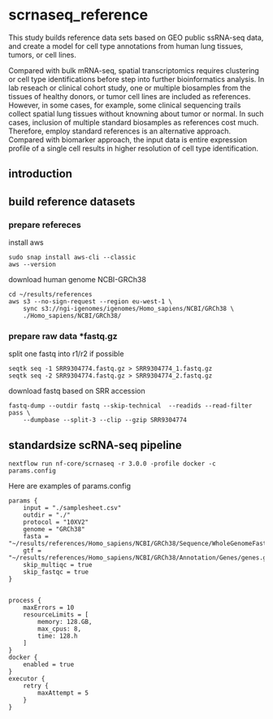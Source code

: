 # scrnaseq_reference
This study builds reference data sets based on GEO public ssRNA-seq data, and create a model for cell type annotations from human lung tissues, tumors, or cell lines.

Compared with bulk mRNA-seq, spatial transcriptomics requires clustering or cell type identifications before step into further bioinformatics analysis. In lab reseach or clinical cohort study, one or multiple biosamples from the tissues of healthy donors, or tumor cell lines are included as references. However, in some cases, for example, some clinical sequencing trails collect spatial lung tissues without knowning about tumor or normal. In such cases, inclusion of multiple standard biosamples as references cost much. Therefore, employ standard references is an alternative approach. Compared with biomarker approach, the input data is entire expression profile of a single cell results in higher resolution of cell type identification.

## introduction


## build reference datasets

### prepare refereces
install aws
```
sudo snap install aws-cli --classic
aws --version
```

download human genome NCBI-GRCh38
```
cd ~/results/references
aws s3 --no-sign-request --region eu-west-1 \
    sync s3://ngi-igenomes/igenomes/Homo_sapiens/NCBI/GRCh38 \
    ./Homo_sapiens/NCBI/GRCh38/
```

### prepare raw data *fastq.gz

split one fastq into r1/r2 if possible
```
seqtk seq -1 SRR9304774.fastq.gz > SRR9304774_1.fastq.gz
seqtk seq -2 SRR9304774.fastq.gz > SRR9304774_2.fastq.gz
```

download fastq based on SRR accession
```
fastq-dump --outdir fastq --skip-technical  --readids --read-filter pass \
    --dumpbase --split-3 --clip --gzip SRR9304774
```


## standardsize scRNA-seq pipeline

```
nextflow run nf-core/scrnaseq -r 3.0.0 -profile docker -c params.config
```

Here are examples of params.config
```
params {
	input = "./samplesheet.csv"
	outdir = "./"
	protocol = "10XV2"
	genome = "GRCh38"
	fasta = "~/results/references/Homo_sapiens/NCBI/GRCh38/Sequence/WholeGenomeFasta/genome.fa"
	gtf = "~/results/references/Homo_sapiens/NCBI/GRCh38/Annotation/Genes/genes.gtf"
	skip_multiqc = true
	skip_fastqc = true
}


process {
	maxErrors = 10
	resourceLimits = [
		memory: 128.GB,
		max_cpus: 8,
	    time: 128.h
	]
}
docker {
	enabled = true
}
executor {
    retry {
        maxAttempt = 5
    }
}
```

   